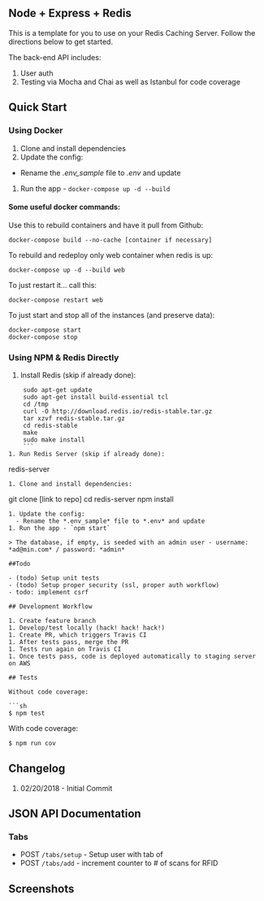 ## Node + Express + Redis



This is a template for you to use on your Redis Caching Server. Follow the directions below to get started.


The back-end API includes:

1. User auth
1. Testing via Mocha and Chai as well as Istanbul for code coverage

## Quick Start

### Using Docker
1. Clone and install dependencies
1. Update the config:
  - Rename the *.env_sample* file to *.env* and update
1. Run the app - `docker-compose up -d --build`

#### Some useful docker commands:
Use this to rebuild containers and have it pull from Github:
```
docker-compose build --no-cache [container if necessary]
```

To rebuild and redeploy only web container when redis is up:
```
docker-compose up -d --build web
```

To just restart it… call this:
```
docker-compose restart web
```
To just start and stop all of the instances (and preserve data):
```
docker-compose start
docker-compose stop
```

### Using NPM & Redis Directly
1. Install Redis (skip if already done):
```
    sudo apt-get update
    sudo apt-get install build-essential tcl
    cd /tmp
    curl -O http://download.redis.io/redis-stable.tar.gz
    tar xzvf redis-stable.tar.gz
    cd redis-stable
    make
    sudo make install
    ```
1. Run Redis Server (skip if already done):
```
redis-server
```
1. Clone and install dependencies:
```
git clone [link to repo]
cd redis-server
npm install
```
1. Update the config:
  - Rename the *.env_sample* file to *.env* and update
1. Run the app - `npm start`

> The database, if empty, is seeded with an admin user - username: *ad@min.com* / password: *admin*

##Todo

- (todo) Setup unit tests
- (todo) Setup proper security (ssl, proper auth workflow)
- todo: implement csrf

## Development Workflow

1. Create feature branch
1. Develop/test locally (hack! hack! hack!)
1. Create PR, which triggers Travis CI
1. After tests pass, merge the PR
1. Tests run again on Travis CI
1. Once tests pass, code is deployed automatically to staging server on AWS

## Tests

Without code coverage:

```sh
$ npm test
```

With code coverage:

```sh
$ npm run cov
```

## Changelog

1. 02/20/2018 - Initial Commit

## JSON API Documentation


### Tabs

- POST `/tabs/setup` - Setup user with tab of
- POST `/tabs/add` - increment counter to # of scans for RFID



## Screenshots